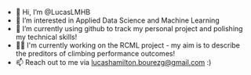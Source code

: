 - 👋 Hi, I’m @LucasLMHB
- 👀 I’m interested in Applied Data Science and Machine Learning
- 📐 I’m currently using github to track my personal project and polishing my technical skills! 
- 🏋️‍♂️ I'm currently working on the RCML project - my aim is to describe the preditors of climbing performance outcomes!
- 📫 Reach out to me via lucashamilton.bourezg@gmail.com :)

<!---
LucasLMHB/LucasLMHB is a ✨ special ✨ repository because its `README.md` (this file) appears on your GitHub profile.
You can click the Preview link to take a look at your changes.
--->
